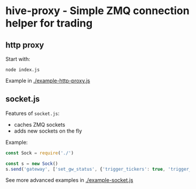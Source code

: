 # hive-proxy - Simple ZMQ connection helper for trading

## http proxy

Start with:

```
node index.js
```

Example in [./example-http-proxy.js](./example-http-proxy.js)


## socket.js

Features of `socket.js`:

 - caches ZMQ sockets
 - adds new sockets on the fly


Example:

```js
const Sock = require('./')

const s = new Sock()
s.send('gateway', ['set_gw_status', {'trigger_tickers': true, 'trigger_liq': true}])

```

See more advanced examples in [./example-socket.js](./example-socket.js)
